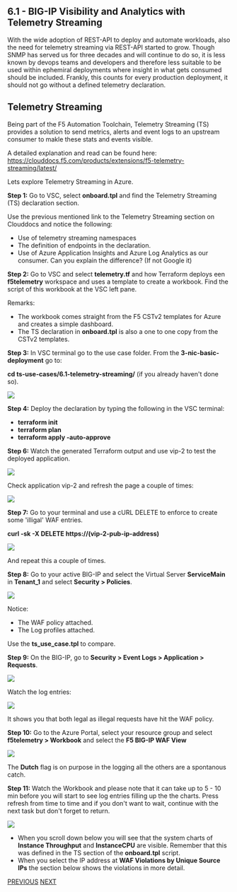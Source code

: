 ## 6.1 - BIG-IP Visibility and Analytics with Telemetry Streaming

With the wide adoption of REST-API to deploy and automate workloads, also the need for telemetry streaming via REST-API started to grow. Though SNMP has served us for three decades and will continue to do so, it is less known by devops teams and developers and therefore less suitable to be used within ephemiral deployments where insight in what gets consumed should be included.
Frankly, this counts for every production deployment, it should not go without a defined telemetry declaration.

## Telemetry Streaming
Being part of the F5 Automation Toolchain, Telemetry Streaming (TS) provides a solution to send metrics, alerts and event logs to an upstream consumer to makle these stats and events visible.

A detailed explanation and read can be found here: https://clouddocs.f5.com/products/extensions/f5-telemetry-streaming/latest/

Lets explore Telemetry Streaming in Azure.

**Step 1:** Go to VSC, select **onboard.tpl** and find the Telemetry Streaming (TS) declaration section.

Use the previous mentioned link to the Telemetry Streaming section on Clouddocs and notice the following:
* Use of telemetry streaming namespaces
* The definition of endpoints in the declaration.
* Use of Azure Application Insights and Azure Log Analytics as our consumer. Can you explain the difference? (If not Google it)

**Step 2:** Go to VSC and select **telemetry.tf** and how Terraform deploys een **f5telemetry** workspace and uses a template to create a workbook. Find the script of this workbook at the VSC left pane.

Remarks:
* The workbook comes straight from the F5 CSTv2 templates for Azure and creates a simple dashboard.
* The TS declaration in **onboard.tpl** is also a one to one copy from the CSTv2 templates.

**Step 3:** In VSC terminal go to the use case folder. From the **3-nic-basic-deployment** go to:

**cd ts-use-cases/6.1-telemetry-streaming/** (if you already haven't done so).

![](../png/module6/task6_1_p1.png)

**Step 4:** Deploy the declaration by typing the following in the VSC terminal:

* **terraform init**
* **terraform plan**
* **terraform apply -auto-approve**

**Step 6:** Watch the generated Terraform output and use vip-2 to test the deployed application.

![](../png/module6/task6_1_p2.png)

Check application vip-2 and refresh the page a couple of times:

![](../png/module6/task6_1_p3.png)

**Step 7:** Go to your terminal and use a cURL DELETE to enforce to create some 'illigal' WAF entries.

**curl -sk -X DELETE https://(vip-2-pub-ip-address)**

![](../png/module6/task6_1_p4.png)

And repeat this a couple of times.

**Step 8:** Go to your active BIG-IP and select the Virtual Server **ServiceMain** in **Tenant_1** and select **Security > Policies**.

![](../png/module6/task6_1_p5.png)

Notice:
* The WAF policy attached.
* The Log profiles attached.

Use the **ts_use_case.tpl** to compare.

**Step 9:** On the BIG-IP, go to **Security > Event Logs > Application > Requests**.

![](../png/module6/task6_1_p6.png)

Watch the log entries:

![](../png/module6/task6_1_p7.png)

It shows you that both legal as illegal requests have hit the WAF policy.

**Step 10:** Go to the Azure Portal, select your resource group and select **f5telemetry > Workbook** and select the **F5 BIG-IP WAF View**

![](../png/module6/task6_1_p8.png)

The **Dutch** flag is on purpose in the logging all the others are a spontanous catch.

**Step 11:** Watch the Workbook and please note that it can take up to 5 - 10 min before you will start to see log entries filling up the the charts. Press refresh from time to time and if you don't want to wait, continue with the next task but don't forget to return.

![](../png/module6/task6_1_p9.png)

* When you scroll down below you will see that the system charts of **Instance Throughput** and **InstanceCPU** are visible. Remember that this was defined in the TS section of the **onboard.tpl** script.
* When you select the IP address at **WAF Violations by Unique Source IPs** the section below shows the violations in more detail.

[PREVIOUS](module_6/module6.md)      [NEXT](module_6/task6_2.md)